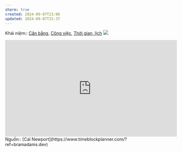 ```yaml
---
share: true
created: 2024-09-07T21:06
updated: 2024-09-07T21:37
---
```

Khái niệm:: [Cân bằng](../../../%CE%9E%20Kh%C3%A1i%20ni%E1%BB%87m/C%C3%A2n%20b%E1%BA%B1ng.md), [Công việc](../../../%CE%9E%20Kh%C3%A1i%20ni%E1%BB%87m/Ph%C3%A1t%20tri%E1%BB%83n%20s%E1%BA%A3n%20ph%E1%BA%A9m,%20l%C3%AAn%20k%E1%BA%BF%20ho%E1%BA%A1ch,%20c%C3%B4ng%20vi%E1%BB%87c/C%C3%B4ng%20vi%E1%BB%87c.md), [Thời gian, lịch](../../../%CE%9E%20Kh%C3%A1i%20ni%E1%BB%87m/Th%E1%BB%9Di%20gian,%20l%E1%BB%8Bch.md)
![](https://www.timeblockplanner.com/wp-content/uploads/2020/09/tasktable.jpg)
<iframe width="560" height="315" src="https://www.youtube.com/embed/eff9h1WYxSo?si=_8hOFOqe-wh6RS2R" title="YouTube video player" frameborder="0" allow="accelerometer; autoplay; clipboard-write; encrypted-media; gyroscope; picture-in-picture; web-share" referrerpolicy="strict-origin-when-cross-origin" allowfullscreen></iframe>
Nguồn:: [Cal Newport](https://www.timeblockplanner.com/?ref=bramadams.dev)